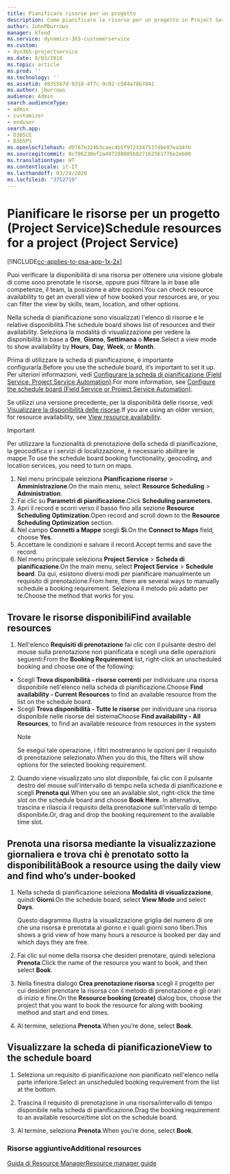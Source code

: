 ```yaml
---
title: Pianificare risorse per un progetto
description: Come pianificare le risorse per un progetto in Project Service
author: JohnPBurrows
manager: kfend
ms.service: dynamics-365-customerservice
ms.custom:
- dyn365-projectservice
ms.date: 8/03/2018
ms.topic: article
ms.prod: ''
ms.technology: ''
ms.assetid: 4935567d-9318-4f7c-9c02-c584a78b7841
ms.author: jburrows
audience: Admin
search.audienceType:
- admin
- customizer
- enduser
search.app:
- D365CE
- D365PS
ms.openlocfilehash: d9767e324b3caec4b5f9723347537dbe97ea34fb
ms.sourcegitcommit: 8c786230ef2a497280885b827162561776e2eb00
ms.translationtype: HT
ms.contentlocale: it-IT
ms.lasthandoff: 03/24/2020
ms.locfileid: "3752719"
---
```

# <a name="schedule-resources-for-a-project-project-service"></a><span data-ttu-id="e47a3-103">Pianificare le risorse per un progetto (Project Service)</span><span class="sxs-lookup"><span data-stu-id="e47a3-103">Schedule resources for a project (Project Service)</span></span>

[!INCLUDE[cc-applies-to-psa-app-1x-2x](../includes/cc-applies-to-psa-app-1x-2x.md)]

<span data-ttu-id="e47a3-104">Puoi verificare la disponibilità di una risorsa per ottenere una visione globale di come sono prenotate le risorse, oppure puoi filtrare la in base alle competenze, il team, la posizione e altre opzioni.</span><span class="sxs-lookup"><span data-stu-id="e47a3-104">You can check resource availability to get an overall view of how booked your resources are, or you can filter the view by skills, team, location, and other options.</span></span>  
  
<span data-ttu-id="e47a3-105">Nella scheda di pianificazione sono visualizzati l'elenco di risorse e le relative disponibilità.</span><span class="sxs-lookup"><span data-stu-id="e47a3-105">The schedule board shows list of resources and their availability.</span></span> <span data-ttu-id="e47a3-106">Seleziona la modalità di visualizzazione per vedere la disponibilità in base a **Ore**, **Giorno**, **Settimana** o **Mese**.</span><span class="sxs-lookup"><span data-stu-id="e47a3-106">Select a view mode to show availability by **Hours**, **Day**, **Week**, or **Month**.</span></span>  
  
<span data-ttu-id="e47a3-107">Prima di utilizzare la scheda di pianificazione, è importante configurarla.</span><span class="sxs-lookup"><span data-stu-id="e47a3-107">Before you use the schedule board, it’s important to set it up.</span></span> <span data-ttu-id="e47a3-108">Per ulteriori informazioni, vedi [Configurare la scheda di pianificazione (Field Service, Project Service Automation)](../field-service/configure-schedule-board.md).</span><span class="sxs-lookup"><span data-stu-id="e47a3-108">For more information, see [Configure the schedule board (Field Service or Project Service Automation)](../field-service/configure-schedule-board.md).</span></span>
  
<span data-ttu-id="e47a3-109">Se utilizzi una versione precedente, per la disponibilità delle risorse, vedi [Visualizzare la disponibilità delle risorse](../project-service/view-resource-availability.md).</span><span class="sxs-lookup"><span data-stu-id="e47a3-109">If you are using an older version, for resource availability, see [View resource availability](../project-service/view-resource-availability.md).</span></span>  

> [!IMPORTANT]
>  <span data-ttu-id="e47a3-110">Per utilizzare la funzionalità di prenotazione della scheda di pianificazione, la geocodifica e i servizi di localizzazione, è necessario abilitare le mappe.</span><span class="sxs-lookup"><span data-stu-id="e47a3-110">To use the schedule board booking functionality, geocoding, and location services, you need to turn on maps.</span></span>  
> 
> 1. <span data-ttu-id="e47a3-111">Nel menu principale seleziona **Pianificazione risorse** > **Amministrazione**.</span><span class="sxs-lookup"><span data-stu-id="e47a3-111">On the main menu, select **Resource Scheduling** > **Administration**.</span></span>  
> 2. <span data-ttu-id="e47a3-112">Fai clic su **Parametri di pianificazione**.</span><span class="sxs-lookup"><span data-stu-id="e47a3-112">Click **Scheduling parameters**.</span></span>  
> 3. <span data-ttu-id="e47a3-113">Apri il record e scorri verso il basso fino alla sezione **Resource Scheduling Optimization**.</span><span class="sxs-lookup"><span data-stu-id="e47a3-113">Open record and scroll down to the **Resource Scheduling Optimization** section.</span></span>  
> 4. <span data-ttu-id="e47a3-114">Nel campo **Connetti a Mappe** scegli **Sì**.</span><span class="sxs-lookup"><span data-stu-id="e47a3-114">On the **Connect to Maps** field, choose **Yes**.</span></span>  
> 5. <span data-ttu-id="e47a3-115">Accettare le condizioni e salvare il record.</span><span class="sxs-lookup"><span data-stu-id="e47a3-115">Accept terms and save the record.</span></span>  
> 6. <span data-ttu-id="e47a3-116">Nel menu principale seleziona **Project Service** > **Scheda di pianificazione**.</span><span class="sxs-lookup"><span data-stu-id="e47a3-116">On the main menu, select **Project Service** > **Schedule board**.</span></span> <span data-ttu-id="e47a3-117">Da qui, esistono diversi modi per pianificare manualmente un requisito di prenotazione.</span><span class="sxs-lookup"><span data-stu-id="e47a3-117">From here, there are several ways to manually schedule a booking requirement.</span></span> <span data-ttu-id="e47a3-118">Seleziona il metodo più adatto per te.</span><span class="sxs-lookup"><span data-stu-id="e47a3-118">Choose the method that works for you.</span></span>
  
## <a name="find-available-resources"></a><span data-ttu-id="e47a3-119">Trovare le risorse disponibili</span><span class="sxs-lookup"><span data-stu-id="e47a3-119">Find available resources</span></span>

1.  <span data-ttu-id="e47a3-120">Nell'elenco **Requisiti di prenotazione** fai clic con il pulsante destro del mouse sulla prenotazione non pianificata e scegli una delle operazioni seguenti:</span><span class="sxs-lookup"><span data-stu-id="e47a3-120">From the **Booking Requirement** list, right-click an unscheduled booking and choose one of the following:</span></span>  
  
- <span data-ttu-id="e47a3-121">Scegli **Trova disponibilità - risorse correnti** per individuare una risorsa disponibile nell'elenco nella scheda di pianificazione.</span><span class="sxs-lookup"><span data-stu-id="e47a3-121">Choose **Find availability - Current Resources** to find an available resource from the list on the schedule board.</span></span>  
- <span data-ttu-id="e47a3-122">Scegli **Trova disponibilità - Tutte le risorse** per individuare una risorsa disponibile nelle risorse del sistema</span><span class="sxs-lookup"><span data-stu-id="e47a3-122">Choose **Find availability - All Resources**, to find an available resource from resources in the system</span></span>  
   > [!NOTE]
   >  <span data-ttu-id="e47a3-123">Se esegui tale operazione, i filtri mostreranno le opzioni per il requisito di prenotazione selezionato.</span><span class="sxs-lookup"><span data-stu-id="e47a3-123">When you do this, the filters will show options for the selected booking requirement.</span></span>  
  
2. <span data-ttu-id="e47a3-124">Quando viene visualizzato uno slot disponibile, fai clic con il pulsante destro del mouse sull'intervallo di tempo nella scheda di pianificazione e scegli **Prenota qui**.</span><span class="sxs-lookup"><span data-stu-id="e47a3-124">When you see an available slot, right-click the time slot on the schedule board and choose **Book Here**.</span></span> <span data-ttu-id="e47a3-125">In alternativa, trascina e rilascia il requisito della prenotazione sull'intervallo di tempo disponibile.</span><span class="sxs-lookup"><span data-stu-id="e47a3-125">Or, drag and drop the booking requirement to the available time slot.</span></span>  
  

## <a name="book-a-resource-using-the-daily-view-and-find-whos-under-booked"></a><span data-ttu-id="e47a3-126">Prenota una risorsa mediante la visualizzazione giornaliera e trova chi è prenotato sotto la disponibilità</span><span class="sxs-lookup"><span data-stu-id="e47a3-126">Book a resource using the daily view and find who’s under-booked</span></span>
  
1.  <span data-ttu-id="e47a3-127">Nella scheda di pianificazione seleziona **Modalità di visualizzazione**, quindi **Giorni**.</span><span class="sxs-lookup"><span data-stu-id="e47a3-127">On the schedule board, select **View Mode** and select **Days**.</span></span>  
  
    <span data-ttu-id="e47a3-128">Questo diagramma illustra la visualizzazione griglia del numero di ore che una risorsa è prenotata al giorno e i quali giorni sono liberi.</span><span class="sxs-lookup"><span data-stu-id="e47a3-128">This shows a grid view of how many hours a resource is booked per day and which days they are free.</span></span>  
  
2.  <span data-ttu-id="e47a3-129">Fai clic sul nome della risorsa che desideri prenotare, quindi seleziona **Prenota**.</span><span class="sxs-lookup"><span data-stu-id="e47a3-129">Click the name of the resource you want to book, and then select **Book**.</span></span>  
  
3.  <span data-ttu-id="e47a3-130">Nella finestra dialogo **Crea prenotazione risorsa** scegli il progetto per cui desideri prenotare la risorsa con il metodo di prenotazione e gli orari di inizio e fine.</span><span class="sxs-lookup"><span data-stu-id="e47a3-130">On the **Resource booking (create)** dialog box, choose the project that you want to book the resource for along with booking method and start and end times.</span></span>  
  
4.  <span data-ttu-id="e47a3-131">Al termine, seleziona **Prenota**.</span><span class="sxs-lookup"><span data-stu-id="e47a3-131">When you’re done, select **Book**.</span></span>  
  
## <a name="view-to-the-schedule-board"></a><span data-ttu-id="e47a3-132">Visualizzare la scheda di pianificazione</span><span class="sxs-lookup"><span data-stu-id="e47a3-132">View to the schedule board</span></span>
  
1.  <span data-ttu-id="e47a3-133">Seleziona un requisito di pianificazione non pianificato nell'elenco nella parte inferiore.</span><span class="sxs-lookup"><span data-stu-id="e47a3-133">Select an unscheduled booking requirement from the list at the bottom.</span></span>  
  
2.  <span data-ttu-id="e47a3-134">Trascina il requisito di prenotazione in una risorsa/intervallo di tempo disponibile nella scheda di pianificazione.</span><span class="sxs-lookup"><span data-stu-id="e47a3-134">Drag the booking requirement to an available resource/time slot on the schedule board.</span></span>  
  
3.  <span data-ttu-id="e47a3-135">Al termine, seleziona **Prenota**.</span><span class="sxs-lookup"><span data-stu-id="e47a3-135">When you're done, select **Book**.</span></span>  
  
### <a name="additional-resources"></a><span data-ttu-id="e47a3-136">Risorse aggiuntive</span><span class="sxs-lookup"><span data-stu-id="e47a3-136">Additional resources</span></span>  
 [<span data-ttu-id="e47a3-137">Guida di Resource Manager</span><span class="sxs-lookup"><span data-stu-id="e47a3-137">Resource manager guide</span></span>](../project-service/resource-manager-guide.md)
